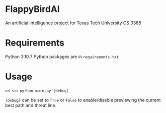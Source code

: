 # FlappyBirdAI
An artificial intelligence project for Texas Tech University CS 3368

# Requirements
Python 3.10.7
Python packages are in `requirements.txt`

# Usage

`cd src`
`python main.py [debug]`

`[debug]` can be set to `True` or `False` to enable/disable previewing the current best path and threat line.